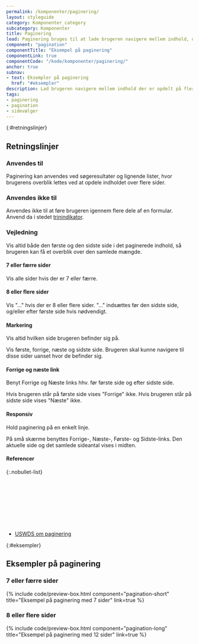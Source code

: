 ```yaml
---
permalink: /komponenter/paginering/
layout: styleguide
category: Komponenter_category
subcategory: Komponenter
title: Paginering
lead: Paginering bruges til at lade brugeren navigere mellem indhold, der er opdelt på flere sider. Brugeren navigerer ved at gå fra side til side, eller til første eller sidste side på listen.
component: "pagination"
componentTitle: "Eksempel på paginering"
componentLink: true
componentCode: "/kode/komponenter/paginering/"
anchor: true
subnav:
- text: Eksempler på paginering
  href: "#eksempler"
description: Lad brugeren navigere mellem indhold der er opdelt på flere sider.
tags:
- paginering
- pagination
- sidevælger
---
```


{:#retningslinjer}
## Retningslinjer

### Anvendes til

Paginering kan anvendes ved søgeresultater og lignende lister, hvor brugerens overblik lettes
ved at opdele indholdet over flere sider.

### Anvendes ikke til

Anvendes ikke til at føre brugeren igennem flere dele af en formular. Anvend da i stedet <a href="/komponenter/trinindikator/">trinindikator</a>.

### Vejledning

Vis altid både den første og den sidste side i det paginerede indhold, så brugeren kan få et overblik over
den samlede mængde.

#### 7 eller færre sider

Vis alle sider hvis der er 7 eller færre.

#### 8 eller flere sider
Vis "..." hvis der er 8 eller flere sider. "..." indsættes før den sidste side, og/eller efter første side hvis
nødvendigt.

#### Markering
Vis altid hvilken side brugeren befinder sig på.

Vis første, forrige, næste og sidste side. Brugeren skal kunne navigere til disse sider uanset hvor de befinder sig.

#### Forrige og næste link

Benyt Forrige og Næste links hhv. før første side og efter sidste side.

Hvis brugeren står på første side vises "Forrige" ikke. Hvis brugeren står på sidste side vises "Næste" ikke.

#### Responsiv
Hold paginering på en enkelt linje.

På små skærme benyttes Forrige-, Næste-, Første- og Sidste-links. Den aktuelle side og det samlede sideantal vises i midten.

#### Referencer

{:.nobullet-list}
- <a href="https://designsystem.digital.gov/components/pagination/" class="icon-link">USWDS om paginering<svg class="icon-svg" focusable="false" aria-hidden="true"><use xlink:href="#open-in-new"></use></svg></a>

{:#eksempler}
## Eksempler på paginering

### 7 eller færre sider

{% include code/preview-box.html component="pagination-short" title="Eksempel på paginering med 7 sider" link=true %}

### 8 eller flere sider

{% include code/preview-box.html component="pagination-long" title="Eksempel på paginering med 12 sider" link=true %}